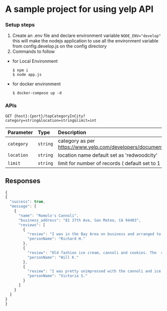# A sample project for using yelp API

### Setup steps

1. Create an .env file and declare environment variable ``` NODE_ENV="develop" ``` this will make the nodejs application to use all the environment variable from config.develop.js on the config directory
2. Commands to follow 
- for Local Environment 
  ```
  $ npm i 
  $ node app.js

  ```
- for docker environment
  ```
  $ docker-compose up -d
  ```

### APIs

```http
GET {host}:{port}/topCategoryInCity?category=string&location=string&limit=int
```
| Parameter | Type | Description |
| :--- | :--- | :--- |
| `category` | `string` |  category as per https://www.yelp.com/developers/documentation/v3/all_category_list |
| `location` | `string` |  location name default set as 'redwoodcity' | 
| `limit` | `string` | limit for number of records ( default set to 1 ) | 

## Responses
```javascript
{
{
  "success": true,
  "message": [
    {
      "name": "Romolo's Cannoli",
      "business_address": "81 37th Ave, San Mateo, CA 94403",
      "reviews": [
        {
          "review": "I was in the Bay Area on business and arranged to get together with my sister and her partner in San Francisco for dinner over the weekend. My sister is the...",
          "personName": "Richard H."
        },
        {
          "review": "Old fashion ice cream, cannoli and cookies. The  cannoli is a must!!! Made to order. The chill, creamy and delightful cream with crunchy shells. \n\nCan I...",
          "personName": "Will K."
        },
        {
          "review": "I was pretty unimpressed with the cannoli and ice cream, especially given the stellar reviews. Maybe they had an off day...\n\nI got the regular...",
          "personName": "Victoria S."
        }
      ]
    }
  ]
}
}
```